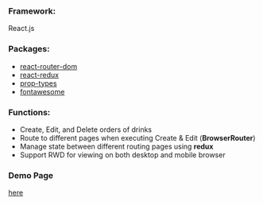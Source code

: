### Framework: 
React.js

### Packages:
- [react-router-dom](https://github.com/ReactTraining/react-router#readme)
- [react-redux](https://github.com/reduxjs/react-redux)
- [prop-types](https://github.com/facebook/prop-types)
- [fontawesome](https://github.com/FortAwesome/react-fontawesome)

### Functions:
- Create, Edit, and Delete orders of drinks
- Route to different pages when executing Create & Edit (**BrowserRouter**)
- Manage state between different routing pages using **redux**
- Support RWD for viewing on both desktop and mobile browser

### Demo Page
[here](https://lynda0214.github.io/DailyDrink/)
